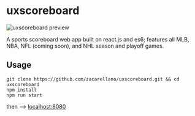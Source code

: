 
# uxscoreboard

![uxscoreboard preview](https://uxscoreboard.com/assets/img/other/uxscoreboard_preview.png)

A sports scoreboard web app built on react.js and es6; features all MLB, NBA, NFL (coming soon), and NHL season and playoff games.

## Usage
```
git clone https://github.com/zacarellano/uxscoreboard.git && cd uxscoreboard
npm install
npm run start
```
then --> [localhost:8080](http://localhost:8080)
